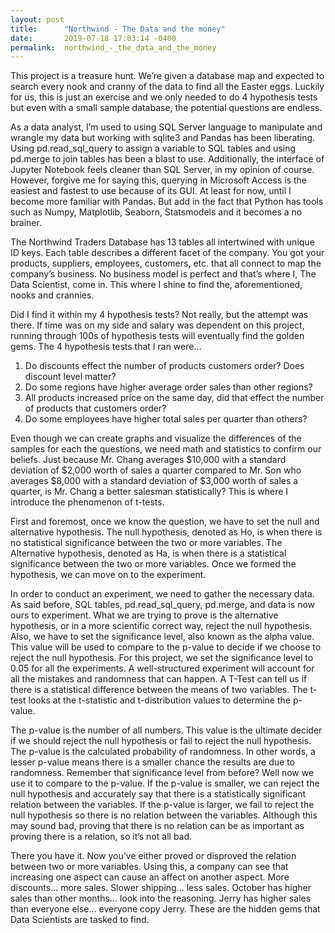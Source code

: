 ```yaml
---
layout: post
title:      "Northwind - The Data and the money"
date:       2019-07-18 17:03:14 -0400
permalink:  northwind_-_the_data_and_the_money
---
```



This project is a treasure hunt. We’re given a database map and expected to search every nook and cranny of the data to find all the Easter eggs.  Luckily for us, this is just an exercise and we only needed to do 4 hypothesis tests but even with a small sample database, the potential questions are endless.  

As a data analyst, I’m used to using SQL Server language to manipulate and wrangle my data but working with sqlite3 and Pandas has been liberating. Using pd.read_sql_query to assign a variable to SQL tables and using pd.merge to join tables has been a blast to use. Additionally, the interface of Jupyter Notebook feels cleaner than SQL Server, in my opinion of course. However, forgive me for saying this, querying in Microsoft Access is the easiest and fastest to use because of its GUI. At least for now, until I become more familiar with Pandas. But add in the fact that Python has tools such as Numpy, Matplotlib, Seaborn, Statsmodels and it becomes a no brainer.

The Northwind Traders Database has 13 tables all intertwined with unique ID keys. Each table describes a different facet of the company. You got your products, suppliers, employees, customers, etc. that all connect to map the company’s business. No business model is perfect and that’s where I, The Data Scientist, come in. This where I shine to find the, aforementioned, nooks and crannies.

Did I find it within my 4 hypothesis tests? Not really, but the attempt was there. If time was on my side and salary was dependent on this project,  running through 100s of hypothesis tests will eventually find the golden gems. The 4 hypothesis tests that I ran were…
 
1)	Do discounts effect the number of products customers order? Does discount level matter?
2)	Do some regions have higher average order sales than other regions?
3)	All products increased price on the same day, did that effect the number of products that customers order?
4)	Do some employees have higher total sales per quarter than others?

Even though we can create graphs and visualize the differences of the samples for each the questions, we need math and statistics to confirm our beliefs. Just because Mr. Chang averages $10,000 with a standard deviation of $2,000 worth of sales a quarter compared to Mr. Son who averages $8,000 with a standard deviation of $3,000 worth of sales a quarter, is Mr. Chang a better salesman statistically? This is where I introduce the phenomenon of t-tests.

First and foremost, once we know the question, we have to set the null and alternative hypothesis. The null hypothesis, denoted as Ho, is when there is no statistical significance between the two or more variables. The Alternative hypothesis, denoted as Ha, is when there is a statistical significance between the two or more variables. Once we formed the hypothesis, we can move on to the experiment.
	 
In order to conduct an experiment, we need to gather the necessary data. As said before, SQL tables, pd.read_sql_query, pd.merge, and data is now ours to experiment. What we are trying to prove is the alternative hypothesis, or in a more scientific correct way, reject the null hypothesis. Also, we have to set the significance level, also known as the alpha value. This value will be used to compare to the p-value to decide if we choose to reject the null hypothesis. For this project, we set the significance level to 0.05 for all the experiments. A well-structured experiment will account for all the mistakes and randomness that can happen. A T-Test can tell us if there is a statistical difference between the means of two variables. The t-test looks at the t-statistic and t-distribution values to determine the p-value.
	
The p-value is the number of all numbers. This value is the ultimate decider if we should reject the null hypothesis or fail to reject the null hypothesis. The p-value is the calculated probability of randomness. In other words, a lesser p-value means there is a smaller chance the results are due to randomness. Remember that significance level from before? Well now we use it to compare to the p-value. If the p-value is smaller, we can reject the null hypothesis and accurately say that there is a statistically significant relation between the variables. If the p-value is larger, we fail to reject the null hypothesis so there is no relation between the variables. Although this may sound bad, proving that there is no relation can be as important as proving there is a relation, so it’s not all bad.
	
There you have it. Now you’ve either proved or disproved the relation between two or more variables. Using this, a company can see that increasing one aspect can cause an affect on another aspect. More discounts… more sales. Slower shipping… less sales. October has higher sales than other months… look into the reasoning. Jerry has higher sales than everyone else… everyone copy Jerry. These are the hidden gems that Data Scientists are tasked to find.

